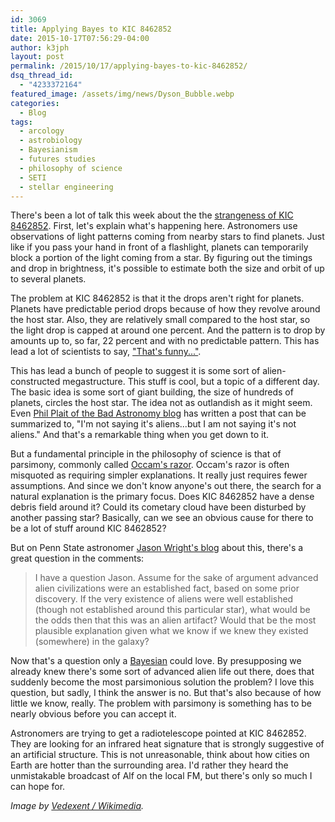 ```yaml
---
id: 3069
title: Applying Bayes to KIC 8462852
date: 2015-10-17T07:56:29-04:00
author: k3jph
layout: post
permalink: /2015/10/17/applying-bayes-to-kic-8462852/
dsq_thread_id:
  - "4233372164"
featured_image: /assets/img/news/Dyson_Bubble.webp
categories:
  - Blog
tags:
  - arcology
  - astrobiology
  - Bayesianism
  - futures studies
  - philosophy of science
  - SETI
  - stellar engineering
---
```

There's been a lot of talk this week about the the [strangeness of KIC 8462852](https://en.wikipedia.org/wiki/KIC_8462852).  First, let's explain what's happening here.  Astronomers use observations of light patterns coming from nearby stars to find planets.  Just like if you pass your hand in front of a flashlight, planets can temporarily block a portion of the light coming from a star.  By figuring out the timings and drop in brightness, it's possible to estimate both the size and orbit of up to several planets.  

The problem at KIC 8462852 is that it the drops aren't right for planets.  Planets have predictable period drops because of how they revolve around the host star.  Also, they are relatively small compared to the host star, so the light drop is capped at around one percent.  And the pattern is to drop by amounts up to, so far, 22 percent and with no predictable pattern.  This has lead a lot of scientists to say, ["That's funny..."](http://www.americanscientist.org/issues/pub/thats-funny).  

This has lead a bunch of people to suggest it is some sort of alien-constructed megastructure.  This stuff is cool, but a topic of a different day.  The basic idea is some sort of giant building, the size of hundreds of planets, circles the host star.  The idea not as outlandish as it might seem.  Even [Phil Plait of the Bad Astronomy blog](http://www.slate.com/blogs/bad_astronomy/2015/10/14/weird_star_strange_dips_in_brightness_are_a_bit_baffling.html) has written a post that can be summarized to, "I'm not saying it's aliens...but I am not saying it's not aliens."  And that's a remarkable thing when you get down to it.

But a fundamental principle in the philosophy of science is that of parsimony, commonly called [Occam's razor](https://en.wikipedia.org/wiki/Occam%27s_razor).  Occam's razor is often misquoted as requiring simpler explanations.  It really just requires fewer assumptions.  And since we don't know anyone's out there, the search for a natural explanation is the primary focus.  Does KIC 8462852 have a dense debris field around it?  Could its cometary cloud have been disturbed by another passing star?  Basically, can we see an obvious cause for there to be a lot of stuff around KIC 8462852?

But on Penn State astronomer [Jason Wright's blog](https://sites.psu.edu/astrowright/2015/10/15/kic-8462852wheres-the-flux/) about this, there's a great question in the comments:

> I have a question Jason. Assume for the sake of argument advanced alien civilizations were an established fact, based on some prior discovery. If the very existence of aliens were well established (though not established around this particular star), what would be the odds then that this was an alien artifact? Would that be the most plausible explanation given what we know if we knew they existed (somewhere) in the galaxy?

Now that's a question only a [Bayesian](https://en.wikipedia.org/wiki/Bayesian_probability) could love.  By presupposing we already knew there's some sort of advanced alien life out there, does that suddenly become the most parsimonious solution the problem?  I love this question, but sadly, I think the answer is no.  But that's also because of how little we know, really.  The problem with parsimony is something has to be nearly obvious before you can accept it.

Astronomers are trying to get a radiotelescope pointed at KIC 8462852.  They are looking for an infrared heat signature that is strongly suggestive of an artificial structure.  This is not unreasonable, think about how cities on Earth are hotter than the surrounding area.  I'd rather they heard the unmistakable broadcast of Alf on the local FM, but there's only so much I can hope for.

_Image by [Vedexent / Wikimedia](https://commons.wikimedia.org/wiki/File:Dyson_Bubble.webp)._
